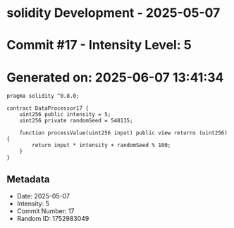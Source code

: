 ﻿# solidity Development - 2025-05-07
# Commit #17 - Intensity Level: 5
# Generated on: 2025-06-07 13:41:34
```solidity
pragma solidity ^0.8.0;

contract DataProcessor17 {
    uint256 public intensity = 5;
    uint256 private randomSeed = 548135;

    function processValue(uint256 input) public view returns (uint256) {
        return input * intensity + randomSeed % 100;
    }
}
```
## Metadata
- Date: 2025-05-07
- Intensity: 5
- Commit Number: 17
- Random ID: 1752983049
